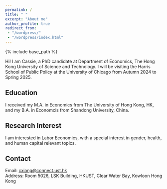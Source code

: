 ```yaml
---
permalink: /
title: " "
excerpt: "About me"
author_profile: true
redirect_from: 
 - "/wordpress/"
 - "/wordpress/index.html"
---
```


{% include base_path %}

Hi! I am Cassie, a PhD candidate at Department of Economics, The Hong Kong University of Science and Technology. I will be visiting the Harris School of Public Policy at the University of Chicago from Autumn 2024 to Spring 2025.

## Education
I received my M.A. in Economics from The University of Hong Kong, HK, and my B.A. in Economcis from Shandong University, China. 

## Research Interest
I am interested in Labor Economics, with a special interest in gender, health, and human capital relevant topics.

## Contact
Email: cxiang@connect.ust.hk <br/>
Address: Room 5026, LSK Building, HKUST, Clear Water Bay, Kowloon Hong Kong
